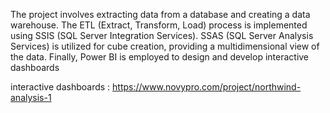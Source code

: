 The project involves extracting data from a database and creating a data warehouse. The ETL (Extract, Transform, Load) process is implemented using SSIS (SQL Server Integration Services). 
SSAS (SQL Server Analysis Services) is utilized for cube creation, providing a multidimensional view of the data. Finally,
Power BI is employed to design and develop interactive dashboards

interactive dashboards : https://www.novypro.com/project/northwind-analysis-1
